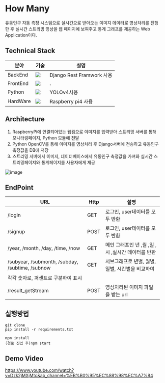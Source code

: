 # How Many
유동인구 자동 측정 시스템으로 실시간으로 받아오는 이미지 데이터로 영상처리를 진행한 후 실시간 스트리밍 영상을 웹 페이지에 보여주고 통계 그래프를 제공하는 Web Application이다.

## Technical Stack
|분야|기술|설명|
|---|---|---|
|BackEnd|<img src="https://img.shields.io/badge/Django-092E20?style=for-the-badge&logo=Django&logoColor=white">|Django Rest Framwork 사용|
|FrontEnd|<img src="https://img.shields.io/badge/React-61DAFB?style=for-the-badge&logo=React&logoColor=white">|.|
|Python|<img src="https://img.shields.io/badge/YOLOv4-00FFFF?style=for-the-badge&logo=Yolo&logoColor=white">|YOLOv4사용|
|HardWare|<img src="https://img.shields.io/badge/Raspberry Pi-A22846?style=for-the-badge&logo=RaspberryPi&logoColor=white">| Raspberry pi4 사용|

## Architecture
1. RaspberryPi에 연결되어있는 웹캠으로 이미지를 입력받아 스트리밍 서버를 통해 모니터링페이지, Python 모듈에 전달
2. Python OpenCV를 통해 이미지를 영상처리 후 Django서버에 전송하고 유동인구 측정값을 DB에 저장
3. 스트리밍 서버에서 이미지, 데이터베이스에서 유동인구 측정값을 가져와 실시간 스트리밍페이지와 통계페이지를 사용자에게 제공

![image](https://user-images.githubusercontent.com/75667075/212143282-72426328-5e7f-4025-bef5-60e096864c87.png)

## EndPoint
|URL|Http|설명|
|---|---|---|
|/login|GET|로그인, user데이터를 모두 반환|
|/signup|POST|로그인, user데이터를 모두 반환|
|/year, /month, /day, /time, /now|GET|메인 그래프인 년 ,월 ,일 ,시 ,실시간 데이터를 반환|
|/subyear, /submonth, /subday, /subtime, /subnow|GET|서브그래프로 년별, 월별, 일별, 시간별을 비교하여 
각각 숫자로, 퍼센트로 구분하여 표시|
|/result_getStream|POST|영상처리된 이미지 파일을 받는 url|

## 실행방법
```
git clone 
pip install -r requirements.txt

npm install
(경로 진입 후)npm start

```

## Demo Video
https://www.youtube.com/watch?v=Dzk2jMXjMtc&ab_channel=%EB%B0%95%EC%88%98%EC%A7%84



